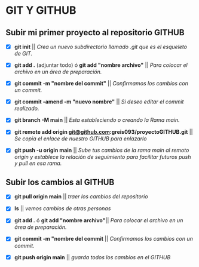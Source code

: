 # GIT Y GITHUB

## Subir mi primer proyecto al repositorio GITHUB

- [x] **git init** || _Crea un nuevo subdirectorio llamado .git que es el esqueleto de GIT._

- [x] **git add .** (adjuntar todo) ó **git add "nombre archivo"** || _Para colocar el archivo en un área de preparación._

- [x] **git commit -m "nombre del commit"** || _Confirmamos los cambios con un commit._

- [x] **git commit -amend -m "nuevo nombre"** || _Si deseo editar el commit realizado._

- [x] **git branch -M main** || _Esta estableciendo o creando la Rama main._

- [x] **git remote add origin git@github.com:greis093/proyectoGITHUB.git** || _Se copia el enlace de nuestro GITHUB para enlazarlo_

- [x] **git push -u origin main** || _Sube tus cambios de la rama main al remoto origin y establece la relación de seguimiento para facilitar futuros push y pull en esa rama._

## Subir los cambios al GITHUB

- [x] **git pull origin main** || _traer los cambios del repositorio_

- [x] **ls** || _vemos cambios de otras personas_

- [x] **git add .** ó **git add "nombre archivo"**|| _Para colocar el archivo en un área de preparación._

- [x] **git commit -m "nombre del commit** || _Confirmamos los cambios con un commit._

- [x] **git push origin main** || _guarda todos los cambios en el GITHUB_
